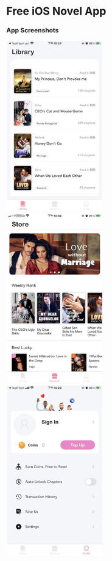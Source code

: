 # Free iOS Novel App

### App Screenshots 
<center class="third">
<div style="float:left;border:solid 1px 000;margin:2px;"><img src="https://github.com/VictorZhang2014/FreeiOS-NovelReader/blob/master/Screenshots/novel-library.jpeg" width="250" /></div>
<div style="float:left;border:solid 1px 000;margin:2px;"><img src="https://github.com/VictorZhang2014/FreeiOS-NovelReader/blob/master/Screenshots/home-page.jpeg" width="250" /></div>
<div style="float:left;border:solid 1px 000;margin:2px;"><img src="https://github.com/VictorZhang2014/FreeiOS-NovelReader/blob/master/Screenshots/setting-page.jpeg" width="250" /></div>
</center>



